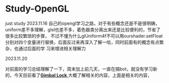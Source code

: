 # Study-OpenGL

just study
2023.11.16
自己的opengl学习之路，对于有些概念还是不是很明确，uniform差不多理解，glsl也差不多，着色器类分离出来还是比较便利的，节省了很多比较繁琐的步骤，
不过不懂为什么glUniform4f不可以用ourshader.setFloat分别对四个变量进行替换，后面反过来再深入了解一哈，同时前面有的概念有点繁杂，也通过后面的学
习来增进相关理解力

2023.11.20

对前面的学习总结理解了一下，周末加上前几天，一直在搞bot，就没有学习新的，今天目前看了<Strong><a href="[bonus_gimbal_lock.pdf (krasjet.github.io)](https://krasjet.github.io/quaternion/bonus_gimbal_lock.pdf)">Gimbal Lock</a></strong>,大概了解相关的内容，上面是相关的内容，

